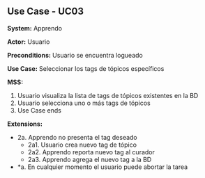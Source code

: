 
##  Use Case - UC03

**System:** Apprendo

**Actor:** Usuario

**Preconditions:** Usuario se encuentra logueado

**Use Case:** Seleccionar los tags de tópicos específicos

**MSS:**

1. Usuario visualiza la lista de tags de tópicos existentes en la BD
2. Usuario selecciona uno o más tags de tópicos
3. Use Case ends

**Extensions:**

- 2a. Apprendo no presenta el tag deseado
    - 2a1. Usuario crea nuevo tag de tópico
    - 2a2. Apprendo reporta nuevo tag al curador
    - 2a3. Apprendo agrega el nuevo tag a la BD
- *a. En cualquier momento el usuario puede abortar la tarea
